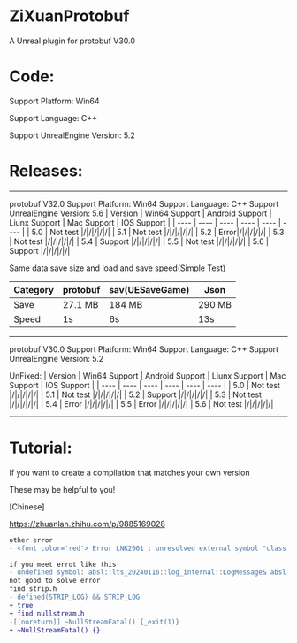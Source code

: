 # ZiXuanProtobuf

A Unreal plugin for protobuf V30.0

# Code:

Support Platform: Win64
  
Support Language: C++
  
Support UnrealEngine Version: 5.2


# Releases:

---

protobuf V32.0 Support Platform: Win64 Support Language: C++ Support UnrealEngine Version: 5.6
|  Version   | Win64 Support | Android Support | Liunx Support | Mac Support |  IOS Support |
|  ----  | ----  | ---- | ---- | ---- | ---- |
| 5.0  | Not test |/|/|/|/|/|
| 5.1  | Not test |/|/|/|/|/|
| 5.2  | Error|/|/|/|/|/|
| 5.3  | Not test |/|/|/|/|/|
| 5.4  | Support |/|/|/|/|/|
| 5.5  | Not test |/|/|/|/|/|
| 5.6  | Support |/|/|/|/|/|

Same data save size and load and save speed(Simple Test)

|  Category   | protobuf | sav(UESaveGame)| Json | 
|  ----  | ----  | ---- | ---- | 
| Save  | 27.1 MB |184 MB|290 MB|
| Speed  | 1s |6s|13s|
---

protobuf V30.0 Support Platform: Win64 Support Language: C++ Support UnrealEngine Version: 5.2

UnFixed:
|  Version   | Win64 Support | Android Support | Liunx Support | Mac Support |  IOS Support |
|  ----  | ----  | ---- | ---- | ---- | ---- |
| 5.0  | Not test |/|/|/|/|/|
| 5.1  | Not test |/|/|/|/|/|
| 5.2  | Support |/|/|/|/|/|
| 5.3  | Not test |/|/|/|/|/|
| 5.4  | Error |/|/|/|/|/|
| 5.5  | Error |/|/|/|/|/|
| 5.6  | Not test |/|/|/|/|/|

---

# Tutorial:

 If you want to create a compilation that matches your own version
 
 These may be helpful to you!


 [Chinese]
 
 https://zhuanlan.zhihu.com/p/9885169028

```diff
other error
- <font color='red'> Error LNK2001 : unresolved external symbol "class google::protobuf::internal::GlobalEmptyString const google::protobuf::internal::fixed_address_empty_string" (?fixed_address_empty_string@internal@protobuf@google@@3VGlobalEmptyString@123@B) 11>UnrealEditor-ZiXuanProtobuf.dll: Error LNK1120 : 1 unresolved externals </font>

if you meet errot like this 
- undefined symbol: absl::lts_20240116::log_internal::LogMessage& absl::lts_20240116::log_internal::LogMessage::operator
not good to solve error
find strip.h
- defined(STRIP_LOG) && STRIP_LOG
+ true
+ find nullstream.h
-[[noreturn]] ~NullStreamFatal() {_exit(1)}
+ ~NullStreamFatal() {}
